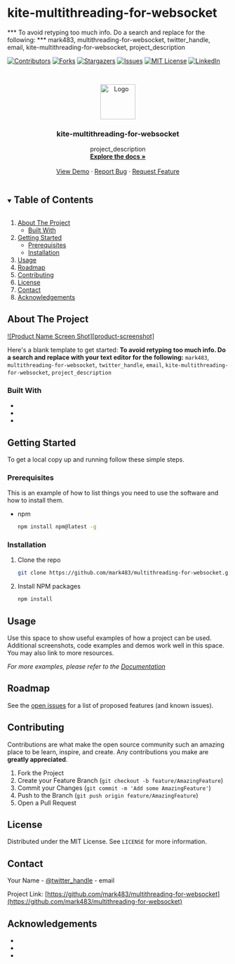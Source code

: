 # kite-multithreading-for-websocket


*** To avoid retyping too much info. Do a search and replace for the following:
*** mark483, multithreading-for-websocket, twitter_handle, email, kite-multithreading-for-websocket, project_description



<!-- PROJECT SHIELDS -->
<!--
*** I'm using markdown "reference style" links for readability.
*** Reference links are enclosed in brackets [ ] instead of parentheses ( ).
*** See the bottom of this document for the declaration of the reference variables
*** for contributors-url, forks-url, etc. This is an optional, concise syntax you may use.
*** https://www.markdownguide.org/basic-syntax/#reference-style-links
-->
[![Contributors][contributors-shield]][contributors-url]
[![Forks][forks-shield]][forks-url]
[![Stargazers][stars-shield]][stars-url]
[![Issues][issues-shield]][issues-url]
[![MIT License][license-shield]][license-url]
[![LinkedIn][linkedin-shield]][linkedin-url]



<!-- PROJECT LOGO -->
<br />
<p align="center">
  <a href="https://github.com/mark483/multithreading-for-websocket">
    <img src="images/logo.png" alt="Logo" width="80" height="80">
  </a>

  <h3 align="center">kite-multithreading-for-websocket</h3>

  <p align="center">
    project_description
    <br />
    <a href="https://github.com/mark483/multithreading-for-websocket"><strong>Explore the docs »</strong></a>
    <br />
    <br />
    <a href="https://github.com/mark483/multithreading-for-websocket">View Demo</a>
    ·
    <a href="https://github.com/mark483/multithreading-for-websocket/issues">Report Bug</a>
    ·
    <a href="https://github.com/mark483/multithreading-for-websocket/issues">Request Feature</a>
  </p>
</p>



<!-- TABLE OF CONTENTS -->
<details open="open">
  <summary><h2 style="display: inline-block">Table of Contents</h2></summary>
  <ol>
    <li>
      <a href="#about-the-project">About The Project</a>
      <ul>
        <li><a href="#built-with">Built With</a></li>
      </ul>
    </li>
    <li>
      <a href="#getting-started">Getting Started</a>
      <ul>
        <li><a href="#prerequisites">Prerequisites</a></li>
        <li><a href="#installation">Installation</a></li>
      </ul>
    </li>
    <li><a href="#usage">Usage</a></li>
    <li><a href="#roadmap">Roadmap</a></li>
    <li><a href="#contributing">Contributing</a></li>
    <li><a href="#license">License</a></li>
    <li><a href="#contact">Contact</a></li>
    <li><a href="#acknowledgements">Acknowledgements</a></li>
  </ol>
</details>



<!-- ABOUT THE PROJECT -->
## About The Project

[![Product Name Screen Shot][product-screenshot]](https://example.com)

Here's a blank template to get started:
**To avoid retyping too much info. Do a search and replace with your text editor for the following:**
`mark483`, `multithreading-for-websocket`, `twitter_handle`, `email`, `kite-multithreading-for-websocket`, `project_description`


### Built With

* []()
* []()
* []()



<!-- GETTING STARTED -->
## Getting Started

To get a local copy up and running follow these simple steps.

### Prerequisites

This is an example of how to list things you need to use the software and how to install them.
* npm
  ```sh
  npm install npm@latest -g
  ```

### Installation

1. Clone the repo
   ```sh
   git clone https://github.com/mark483/multithreading-for-websocket.git
   ```
2. Install NPM packages
   ```sh
   npm install
   ```



<!-- USAGE EXAMPLES -->
## Usage

Use this space to show useful examples of how a project can be used. Additional screenshots, code examples and demos work well in this space. You may also link to more resources.

_For more examples, please refer to the [Documentation](https://example.com)_



<!-- ROADMAP -->
## Roadmap

See the [open issues](https://github.com/mark483/multithreading-for-websocket/issues) for a list of proposed features (and known issues).



<!-- CONTRIBUTING -->
## Contributing

Contributions are what make the open source community such an amazing place to be learn, inspire, and create. Any contributions you make are **greatly appreciated**.

1. Fork the Project
2. Create your Feature Branch (`git checkout -b feature/AmazingFeature`)
3. Commit your Changes (`git commit -m 'Add some AmazingFeature'`)
4. Push to the Branch (`git push origin feature/AmazingFeature`)
5. Open a Pull Request



<!-- LICENSE -->
## License

Distributed under the MIT License. See `LICENSE` for more information.



<!-- CONTACT -->
## Contact

Your Name - [@twitter_handle](https://twitter.com/twitter_handle) - email

Project Link: [https://github.com/mark483/multithreading-for-websocket](https://github.com/mark483/multithreading-for-websocket)



<!-- ACKNOWLEDGEMENTS -->
## Acknowledgements

* []()
* []()
* []()





<!-- MARKDOWN LINKS & IMAGES -->
<!-- https://www.markdownguide.org/basic-syntax/#reference-style-links -->
[contributors-shield]: https://img.shields.io/github/contributors/mark483/repo.svg?style=for-the-badge
[contributors-url]: https://github.com/mark483/repo/graphs/contributors
[forks-shield]: https://img.shields.io/github/forks/mark483/repo.svg?style=for-the-badge
[forks-url]: https://github.com/mark483/repo/network/members
[stars-shield]: https://img.shields.io/github/stars/mark483/repo.svg?style=for-the-badge
[stars-url]: https://github.com/mark483/repo/stargazers
[issues-shield]: https://img.shields.io/github/issues/mark483/repo.svg?style=for-the-badge
[issues-url]: https://github.com/mark483/repo/issues
[license-shield]: https://img.shields.io/github/license/mark483/repo.svg?style=for-the-badge
[license-url]: https://github.com/mark483/kite-multithreading-for-websocket/blob/main/LICENSE
[linkedin-shield]: https://img.shields.io/badge/-LinkedIn-black.svg?style=for-the-badge&logo=linkedin&colorB=555
[linkedin-url]: https://linkedin.com/in/mark-fouad-yassa
